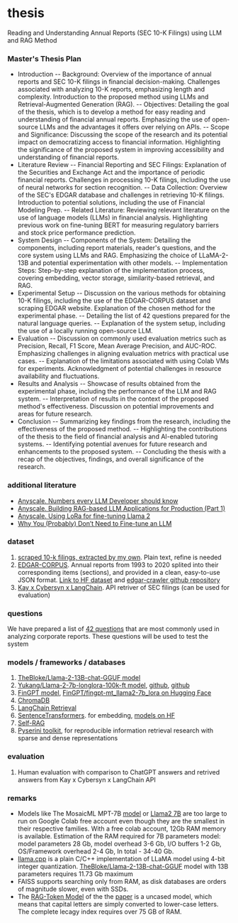 # thesis
Reading and Understanding Annual Reports (SEC 10-K Filings) using LLM and RAG Method


### Master's Thesis Plan
- Introduction
 -- Background: Overview of the importance of annual reports and SEC 10-K filings in financial decision-making. Challenges associated with analyzing 10-K reports, emphasizing length and complexity. Introduction to the proposed method using LLMs and Retrieval-Augmented Generation (RAG).
 -- Objectives: Detailing the goal of the thesis, which is to develop a method for easy reading and understanding of financial annual reports. Emphasizing the use of open-source LLMs and the advantages it offers over relying on APIs.
 -- Scope and Significance: Discussing the scope of the research and its potential impact on democratizing access to financial information. Highlighting the significance of the proposed system in improving accessibility and understanding of financial reports.
- Literature Review
 -- Financial Reporting and SEC Filings: Explanation of the Securities and Exchange Act and the importance of periodic financial reports. Challenges in processing 10-K filings, including the use of neural networks for section recognition.
 -- Data Collection: Overview of the SEC's EDGAR database and challenges in retrieving 10-K filings. Introduction to potential solutions, including the use of Financial Modeling Prep.
 -- Related Literature: Reviewing relevant literature on the use of language models (LLMs) in financial analysis. Highlighting previous work on fine-tuning BERT for measuring regulatory barriers and stock price performance prediction.
- System Design
 -- Components of the System: Detailing the components, including report materials, reader's questions, and the core system using LLMs and RAG. Emphasizing the choice of LLaMA-2-13B and potential experimentation with other models.
 -- Implementation Steps: Step-by-step explanation of the implementation process, covering embedding, vector storage, similarity-based retrieval, and RAG.
- Experimental Setup
 -- Discussion on the various methods for obtaining 10-K filings, including the use of the EDGAR-CORPUS dataset and scraping EDGAR website. Explanation of the chosen method for the experimental phase.
 -- Detailing the list of 42 questions prepared for the natural language queries.
 -- Explanation of the system setup, including the use of a locally running open-source LLM.
- Evaluation
 -- Discussion on commonly used evaluation metrics such as Precision, Recall, F1 Score, Mean Average Precision, and AUC-ROC. Emphasizing challenges in aligning evaluation metrics with practical use cases.
 -- Explanation of the limitations associated with using Colab VMs for experiments. Acknowledgment of potential challenges in resource availability and fluctuations.
- Results and Analysis
 -- Showcase of results obtained from the experimental phase, including the performance of the LLM and RAG system.
 -- Interpretation of results in the context of the proposed method's effectiveness. Discussion on potential improvements and areas for future research.
- Conclusion
 -- Summarizing key findings from the research, including the effectiveness of the proposed method.
 -- Highlighting the contributions of the thesis to the field of financial analysis and AI-enabled tutoring systems.
 -- Identifying potential avenues for future research and enhancements to the proposed system.
 -- Concluding the thesis with a recap of the objectives, findings, and overall significance of the research.


### additional literature
* [Anyscale. Numbers every LLM Developer should know](https://www.anyscale.com/blog/num-every-llm-developer-should-know)
* [Anyscale. Building RAG-based LLM Applications for Production (Part 1)](https://www.anyscale.com/blog/a-comprehensive-guide-for-building-rag-based-llm-applications-part-1)
* [Anyscale. Using LoRa for fine-tuning Llama 2](https://www.anyscale.com/blog/fine-tuning-llms-lora-or-full-parameter-an-in-depth-analysis-with-llama-2?ref=hackernoon.com)
* [Why You (Probably) Don’t Need to Fine-tune an LLM](https://www.tidepool.so/2023/08/17/why-you-probably-dont-need-to-fine-tune-an-llm/?ref=hackernoon.com)


### dataset
1. [scraped 10-k filings, extracted by my own](data). Plain text, refine is needed
2. [EDGAR-CORPUS](https://zenodo.org/records/5528490). Annual reports from 1993 to 2020 splited into their corresponding items (sections), and provided in a clean, easy-to-use JSON format. [Link to HF dataset](https://huggingface.co/datasets/eloukas/edgar-corpus) and [edgar-crawler github repository](https://github.com/nlpaueb/edgar-crawler)
3. [Kay x Cybersyn x LangChain](https://python.langchain.com/docs/integrations/retrievers/sec_filings?ref=blog.langchain.dev). API retriver of SEC filings (can be used for evaluation)


### questions
We have prepared a list of [42 questions](questions.txt) that are most commonly used in analyzing corporate reports. These questions will be used to test the system

### models / frameworks / databases
1. [TheBloke/Llama-2-13B-chat-GGUF model](https://huggingface.co/TheBloke/Llama-2-13B-chat-GGUF)
2. [Yukang/Llama-2-7b-longlora-100k-ft model](https://huggingface.co/Yukang/Llama-2-7b-longlora-100k-ft), [github](https://osu-nlp-group.github.io/TableLlama/), [github](https://github.com/dvlab-research/LongLoRA)
3. [FinGPT model](https://github.com/AI4Finance-Foundation/FinGPT), [FinGPT/fingpt-mt_llama2-7b_lora on Hugging Face](https://huggingface.co/FinGPT/fingpt-mt_llama2-7b_lora)
4. [ChromaDB](https://github.com/chroma-core/chroma)
5. [LangChain Retrieval](https://python.langchain.com/docs/use_cases/question_answering/)
6. [SentenceTransformers](https://www.sbert.net/). for embedding, [models on HF](https://huggingface.co/sentence-transformers)
7. [Self-RAG](https://github.com/AkariAsai/self-rag)
8. [Pyserini toolkit](https://github.com/castorini/pyserini), for reproducible information retrieval research with sparse and dense representations

### evaluation
1. Human evaluation with comparison to ChatGPT answers and retrived answers from Kay x Cybersyn x LangChain API

### remarks
* Models like The MosaicML MPT-7B [model](https://www.mosaicml.com/blog/mpt-7b) or [Llama2 7B](https://ai.meta.com/llama/) are too large to run on Google Colab free account even though they are the smallest in their respective families. With a free colab account, 12Gb RAM memory is available. Estimation of the RAM required for 7B parameters model: model parameters 28 Gb, model overhead 3-6 Gb, I/O buffers 1-2 Gb, OS/Framework overhead 2-4 Gb, In total - 34-40 Gb.
* [llama.cpp](https://github.com/ggerganov/llama.cpp) is a plain C/C++ implementation of LLaMA model using 4-bit integer quantization. [TheBloke/Llama-2-13B-chat-GGUF](https://huggingface.co/TheBloke/Llama-2-13B-chat-GGUF) model with 13B parameters requires 11.73 Gb maximum
* FAISS supports searching only from RAM, as disk databases are orders of magnitude slower, even with SSDs.
* The [RAG-Token Model](https://huggingface.co/facebook/rag-token-nq) of the the [paper](https://arxiv.org/pdf/2005.11401.pdf) is a uncased model, which means that capital letters are simply converted to lower-case letters. The complete lecagy index requires over 75 GB of RAM.
